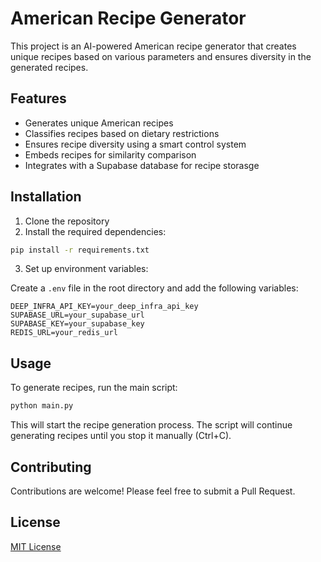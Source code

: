 # American Recipe Generator

This project is an AI-powered American recipe generator that creates unique recipes based on various parameters and ensures diversity in the generated recipes.

## Features

- Generates unique American recipes
- Classifies recipes based on dietary restrictions
- Ensures recipe diversity using a smart control system
- Embeds recipes for similarity comparison
- Integrates with a Supabase database for recipe storasge

## Installation

1. Clone the repository
2. Install the required dependencies:

```bash
pip install -r requirements.txt
```

3. Set up environment variables:

Create a `.env` file in the root directory and add the following variables:

```
DEEP_INFRA_API_KEY=your_deep_infra_api_key
SUPABASE_URL=your_supabase_url
SUPABASE_KEY=your_supabase_key
REDIS_URL=your_redis_url
```

## Usage

To generate recipes, run the main script:

```bash
python main.py
```

This will start the recipe generation process. The script will continue generating recipes until you stop it manually (Ctrl+C).


## Contributing

Contributions are welcome! Please feel free to submit a Pull Request.

## License

[MIT License](LICENSE)
